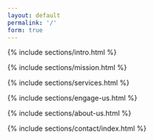 ```yaml
---
layout: default
permalink: '/'
form: true
---
```


{% include sections/intro.html %}
  
{% include sections/mission.html %}

{% include sections/services.html %}

{% include sections/engage-us.html %}

{% include sections/about-us.html %}

{% include sections/contact/index.html %}
